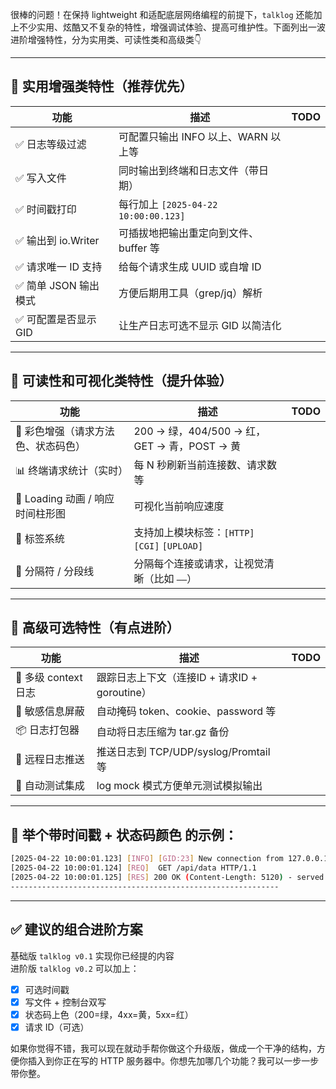 很棒的问题！在保持 lightweight 和适配底层网络编程的前提下，`talklog` 还能加上不少实用、炫酷又不复杂的特性，增强调试体验、提高可维护性。下面列出一波进阶增强特性，分为实用类、可读性类和高级类👇

---

## 🧰 实用增强类特性（推荐优先）

| 功能 | 描述 |TODO|
|------|------| ------   |
| ✅ 日志等级过滤 | 可配置只输出 INFO 以上、WARN 以上等 | |
| ✅ 写入文件 | 同时输出到终端和日志文件（带日期） ||
| ✅ 时间戳打印 | 每行加上 `[2025-04-22 10:00:00.123]` ||
| ✅ 输出到 io.Writer | 可插拔地把输出重定向到文件、buffer 等| |
| ✅ 请求唯一 ID 支持 | 给每个请求生成 UUID 或自增 ID ||
| ✅ 简单 JSON 输出模式 | 方便后期用工具（grep/jq）解析 ||
| ✅ 可配置是否显示 GID | 让生产日志可选不显示 GID 以简洁化 ||

---

## 🌈 可读性和可视化类特性（提升体验）

| 功能 | 描述 |TODO|
|------|------|------|
| 🎨 彩色增强（请求方法色、状态码色） | 200 -> 绿，404/500 -> 红，GET -> 青，POST -> 黄 ||
| 📊 终端请求统计（实时） | 每 N 秒刷新当前连接数、请求数等 ||
| 🔄 Loading 动画 / 响应时间柱形图 | 可视化当前响应速度 ||
| 🧩 标签系统 | 支持加上模块标签：`[HTTP]` `[CGI]` `[UPLOAD]` ||
| 🔁 分隔符 / 分段线 | 分隔每个连接或请求，让视觉清晰（比如 `——`） ||

---

## 🧠 高级可选特性（有点进阶）

| 功能 | 描述 |TODO|
|------|------|------|
| 🧵 多级 context 日志 | 跟踪日志上下文（连接ID + 请求ID + goroutine） ||
| 🔐 敏感信息屏蔽 | 自动掩码 token、cookie、password 等 ||
| 📦 日志打包器 | 自动将日志压缩为 tar.gz 备份 ||
| 📡 远程日志推送 | 推送日志到 TCP/UDP/syslog/Promtail 等 ||
| 🧪 自动测试集成 | log mock 模式方便单元测试模拟输出 ||

---

## 🧪 举个带时间戳 + 状态码颜色 的示例：

```bash
[2025-04-22 10:00:01.123] [INFO] [GID:23] New connection from 127.0.0.1
[2025-04-22 10:00:01.124] [REQ]  GET /api/data HTTP/1.1
[2025-04-22 10:00:01.125] [RES] 200 OK (Content-Length: 5120) - served in 1.2ms
------------------------------------------------------------
```

---

## ✅ 建议的组合进阶方案

基础版 `talklog v0.1` 实现你已经提的内容  
进阶版 `talklog v0.2` 可以加上：
- [x] 可选时间戳
- [x] 写文件 + 控制台双写
- [x] 状态码上色（200=绿，4xx=黄，5xx=红）
- [x] 请求 ID（可选）

如果你觉得不错，我可以现在就动手帮你做这个升级版，做成一个干净的结构，方便你插入到你正在写的 HTTP 服务器中。你想先加哪几个功能？我可以一步一步带你整。
